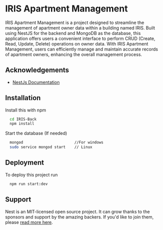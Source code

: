 
# IRIS Apartment Management

IRIS Apartment Management is a project designed to streamline the management of apartment owner data within a building named IRIS. Built using NestJS for the backend and MongoDB as the database, this application offers users a convenient interface to perform CRUD (Create, Read, Update, Delete) operations on owner data. With IRIS Apartment Management, users can efficiently manage and maintain accurate records of apartment owners, enhancing the overall management process.


## Acknowledgements

 - [NestJs Documentation](https://docs.nestjs.com/)


## Installation

Install this with npm
```bash
  cd IRIS-Back
  npm install
```

Start the database (If needed)
```bash
  mongod                       //For windows
  sudo service mongod start    // Linux
```


    
## Deployment

To deploy this project run

```bash
  npm run start:dev
```






## Support

Nest is an MIT-licensed open source project. It can grow thanks to the sponsors and support by the amazing backers. If you'd like to join them, please [read more here](https://docs.nestjs.com/support).



